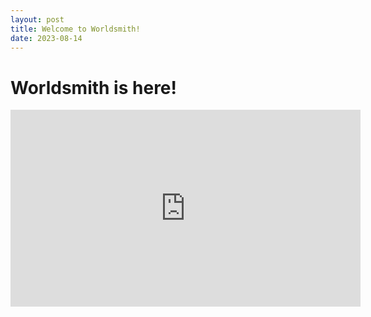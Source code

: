 ```yaml
---
layout: post
title: Welcome to Worldsmith!
date: 2023-08-14
---
```


# Worldsmith is here!

<iframe width="560" height="315" src="https://www.youtube.com/embed/Sra0rbv4duI?controls=0?autoplay=1" title="YouTube video player" frameborder="0" allow="accelerometer; autoplay; clipboard-write; encrypted-media; gyroscope; picture-in-picture; web-share" allowfullscreen></iframe>

